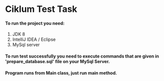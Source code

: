 # Ciklum Test Task

#### To run the project you need:
1. JDK 8
2. IntelliJ IDEA / Eclipse
3. MySql server

#### To run test successfully you need to execute commands that are given in 'prepare_database.sql' file on your MySql Server.
#### Program runs from Main class, just run main method.
